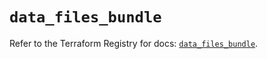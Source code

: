 # `data_files_bundle`

Refer to the Terraform Registry for docs: [`data_files_bundle`](https://registry.terraform.io/providers/files-com/files/0.1.365/docs/data-sources/bundle).
